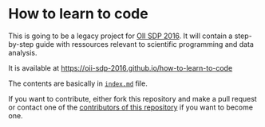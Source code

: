 # How to learn to code


This is going to be a legacy project for [OII SDP 2016](http://sdp.oii.ox.ac.uk). It will contain a step-by-step guide with ressources relevant to scientific programming and data analysis.

It is available at https://oii-sdp-2016.github.io/how-to-learn-to-code

The contents are basically in [`index.md`](index.md) file.

If you want to contribute, either fork this repository and make a pull request or contact one of the [contributors of this repository](https://github.com/OII-SDP-2016/how-to-learn-to-code/graphs/contributors) if you want to become one.

